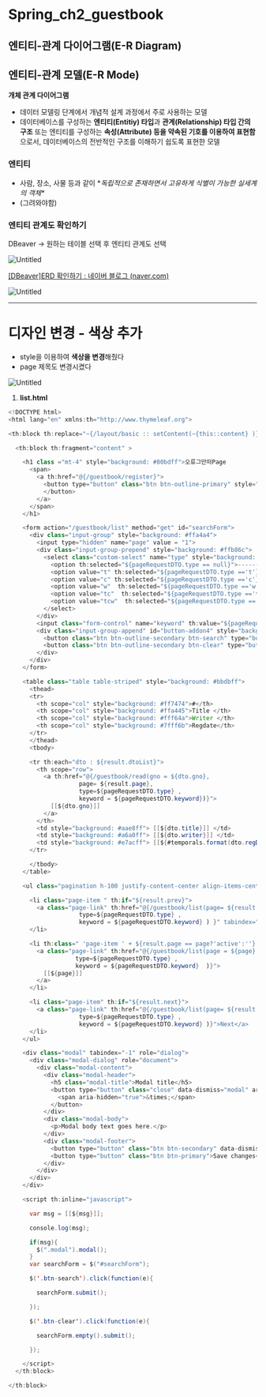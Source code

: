 # Spring_ch2_guestbook

## 엔티티-관계 다이어그램(E-R Diagram)

## 엔티티-관계 모델(E-R Mode)

**개체 관계 다이어그램**

- 데이터 모델링 단계에서 개념적 설계 과정에서 주로 사용하는 모델
- 데이터베이스를 구성하는 **엔티티(Entitiy) 타입**과 **관계(Relationship) 타입 간의 구조** 또는 엔티티를 구성하는 **속성(Attribute) 등을 약속된 기호를 이용하여 표현함**으로서, 데이터베이스의 전반적인 구조를 이해하기 쉽도록 표현한 모델

### 엔티티

- 사람, 장소, 사물 등과 같이 **독립적으로 존재하면서 고유하게 식별이 가능한 실세계의 객체\**
- (그려와야함)

### 엔티티 관계도 확인하기

DBeaver → 원하는 테이블 선택 후 엔티티 관계도 선택

![Untitled](https://s3-us-west-2.amazonaws.com/secure.notion-static.com/70ac418c-84d3-4c0a-a65b-f39001f6e13b/Untitled.png)

[[DBeaver]ERD 확인하기 : 네이버 블로그 (naver.com)](https://blog.naver.com/PostView.nhn?blogId=hj_kim97&logNo=222230861879&parentCategoryNo=&categoryNo=15&viewDate=&isShowPopularPosts=false&from=postView)

![Untitled](https://s3-us-west-2.amazonaws.com/secure.notion-static.com/0e7d807a-7744-46cb-90f0-a4623dd839f6/Untitled.png)


----


# 디자인 변경 - 색상 추가

- style을 이용하여 **색상을 변경**해줬다
- page 제목도 변경시켰다

![Untitled](https://s3-us-west-2.amazonaws.com/secure.notion-static.com/3662e17d-391a-4600-a13f-97133c70bd19/Untitled.png)

1. **list.html**

```java
<!DOCTYPE html>
<html lang="en" xmlns:th="http://www.thymeleaf.org">

<th:block th:replace="~{/layout/basic :: setContent(~{this::content} )}" >

  <th:block th:fragment="content" >

    <h1 class ="mt-4" style="background: #80bdff">오류그만떠Page
      <span>
        <a th:href="@{/guestbook/register}">
          <button type="button" class="btn btn-outline-primary" style="background: #ffffa8">REGISTER
          </button>
        </a>
      </span>
    </h1>

    <form action="/guestbook/list" method="get" id="searchForm">
      <div class="input-group" style="background: #ffa4a4">
        <input type="hidden" name="page" value = "1">
        <div class="input-group-prepend" style="background: #ffb86c">
          <select class="custom-select" name="type" style="background: #ffffcc">
            <option th:selected="${pageRequestDTO.type == null}">-------</option>
            <option value="t" th:selected="${pageRequestDTO.type =='t'}" >제목</option>
            <option value="c" th:selected="${pageRequestDTO.type =='c'}"  >내용</option>
            <option value="w"  th:selected="${pageRequestDTO.type =='w'}" >작성자</option>
            <option value="tc"  th:selected="${pageRequestDTO.type =='tc'}" >제목 + 내용</option>
            <option value="tcw"  th:selected="${pageRequestDTO.type =='tcw'}" >제목 + 내용 + 작성자</option>
          </select>
        </div>
        <input class="form-control" name="keyword" th:value="${pageRequestDTO.keyword}" style="background: #d0ffbb">
        <div class="input-group-append" id="button-addon4" style="background: #97c7ff">
          <button class="btn btn-outline-secondary btn-search" type="button" style="background: #5eabff" >Search</button>
          <button class="btn btn-outline-secondary btn-clear" type="button" style="background: #efcbff">Clear</button>
        </div>
      </div>
    </form>

    <table class="table table-striped" style="background: #bbdbff">
      <thead>
      <tr>
        <th scope="col" style="background: #ff7474">#</th>
        <th scope="col" style="background: #ffa445">Title </th>
        <th scope="col" style="background: #fff64a">Writer </th>
        <th scope="col" style="background: #7fff6b">Regdate</th>
      </tr>
      </thead>
      <tbody>

      <tr th:each="dto : ${result.dtoList}">
        <th scope="row">
          <a th:href="@{/guestbook/read(gno = ${dto.gno},
                    page= ${result.page},
                    type=${pageRequestDTO.type} ,
                    keyword = ${pageRequestDTO.keyword})}">
            [[${dto.gno}]]
          </a>
        </th>
        <td style="background: #aae8ff"> [[${dto.title}]] </td>
        <td style="background: #a6a0ff"> [[${dto.writer}]] </td>
        <td style="background: #e7acff"> [[${#temporals.format(dto.regDate, 'yyyy/MM/dd')}]] </td>
      </tr>

      </tbody>
    </table>

    <ul class="pagination h-100 justify-content-center align-items-center">

      <li class="page-item " th:if="${result.prev}">
        <a class="page-link" th:href="@{/guestbook/list(page= ${result.start -1},
                    type=${pageRequestDTO.type} ,
                    keyword = ${pageRequestDTO.keyword} ) }" tabindex="-1">Previous</a>
      </li>

      <li th:class=" 'page-item ' + ${result.page == page?'active':''} " th:each="page: ${result.pageList}">
        <a class="page-link" th:href="@{/guestbook/list(page = ${page} ,
                   type=${pageRequestDTO.type} ,
                   keyword = ${pageRequestDTO.keyword}  )}">
          [[${page}]]
        </a>
      </li>

      <li class="page-item" th:if="${result.next}">
        <a class="page-link" th:href="@{/guestbook/list(page= ${result.end + 1} ,
                    type=${pageRequestDTO.type} ,
                    keyword = ${pageRequestDTO.keyword} )}">Next</a>
      </li>
    </ul>

    <div class="modal" tabindex="-1" role="dialog">
      <div class="modal-dialog" role="document">
        <div class="modal-content">
          <div class="modal-header">
            <h5 class="modal-title">Modal title</h5>
            <button type="button" class="close" data-dismiss="modal" aria-label="Close">
              <span aria-hidden="true">&times;</span>
            </button>
          </div>
          <div class="modal-body">
            <p>Modal body text goes here.</p>
          </div>
          <div class="modal-footer">
            <button type="button" class="btn btn-secondary" data-dismiss="modal">Close</button>
            <button type="button" class="btn btn-primary">Save changes</button>
          </div>
        </div>
      </div>
    </div>

    <script th:inline="javascript">

      var msg = [[${msg}]];

      console.log(msg);

      if(msg){
        $(".modal").modal();
      }
      var searchForm = $("#searchForm");

      $('.btn-search').click(function(e){

        searchForm.submit();

      });

      $('.btn-clear').click(function(e){

        searchForm.empty().submit();

      });

    </script>
  </th:block>

</th:block>
```
